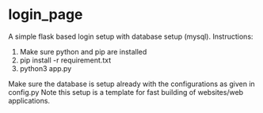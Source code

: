 # login_page
A simple flask based login setup with database setup (mysql).
Instructions:
1) Make sure python and pip are installed
2) pip install -r requirement.txt
3) python3 app.py 

Make sure the database is setup already with the configurations as given in config.py 
Note this setup is a template for fast building of websites/web applications.
